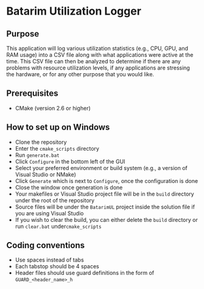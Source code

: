 Batarim Utilization Logger
==========================

Purpose
-------

This application will log various utilization statistics (e.g., CPU, GPU, and 
RAM usage) into a CSV file along with what applications were active at the
time. This CSV file can then be analyzed to determine if there are any 
problems with resource utilization levels, if any applications are stressing 
the hardware, or for any other purpose that you would like.

Prerequisites
-------------

* CMake (version 2.6 or higher)

How to set up on Windows
------------------------

* Clone the repository
* Enter the `cmake_scripts` directory
* Run `generate.bat`
* Click `Configure` in the bottom left of the GUI
* Select your preferred environment or build system (e.g., a version of Visual 
Studio or NMake)
* Click `Generate` which is next to `Configure`, once the configuration is done
* Close the window once generation is done
* Your makefiles or Visual Studio project file will be in the `build` directory
under the root of the repository
* Source files will be under the `BatarimUL` project inside the solution file
if you are using Visual Studio
* If you wish to clear the build, you can either delete the `build` directory
or run `clear.bat` under`cmake_scripts`

Coding conventions
------------------

* Use spaces instead of tabs
* Each tabstop should be 4 spaces
* Header files should use guard definitions in the form of 
`GUARD_<header_name>_h`

